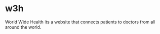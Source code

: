 # w3h
World Wide Health
Its a website that connects  patients to doctors from all around the world.

